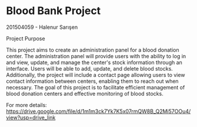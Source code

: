 # Blood Bank Project
201504059 - Halenur Sarışen

Project Purpose 
 
This project aims to create an administration panel for a blood donation center. The administration panel will provide users with the ability to log in and view, update, and manage the center's stock information through an interface. Users will be able to add, update, and delete blood stocks. Additionally, the project will include a contact page allowing users to view contact information between centers, enabling them to reach out when necessary. The goal of this project is to facilitate efficient management of blood donation centers and effective monitoring of blood stocks. 

For more details:
https://drive.google.com/file/d/1m1m3ck7Yk7K5x07rmQW8B_Q2Mi57OOu4/view?usp=drive_link
